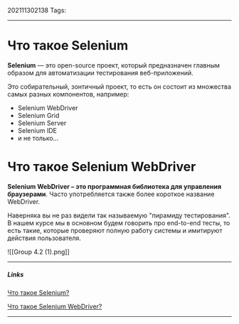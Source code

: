 202111302138
Tags:
___
# Что такое Selenium
**Selenium** — это open-source проект, который предназначен главным образом для автоматизации тестирования веб-приложений.

Это собирательный, зонтичный проект, то есть он состоит из множества самых разных компонентов, например: 
-   Selenium WebDriver
-   Selenium Grid
-   Selenium Server
-   Selenium IDE
-   и не только...

# Что такое Selenium WebDriver
**Selenium WebDriver – это программная библиотека для управления браузерами**. Часто употребляется также более короткое название WebDriver.

Наверняка вы не раз видели так называемую "пирамиду тестирования". В нашем курсе мы в основном будем говорить про end-to-end тесты, то есть такие, которые проверяют полную работу системы и имитируют действия пользователя.

![[Group 4.2 (1).png]]

___
##### Links
[Что такое Selenium?](https://habr.com/ru/post/152653/)

[Что такое Selenium WebDriver?](https://habr.com/ru/post/152971/)

----